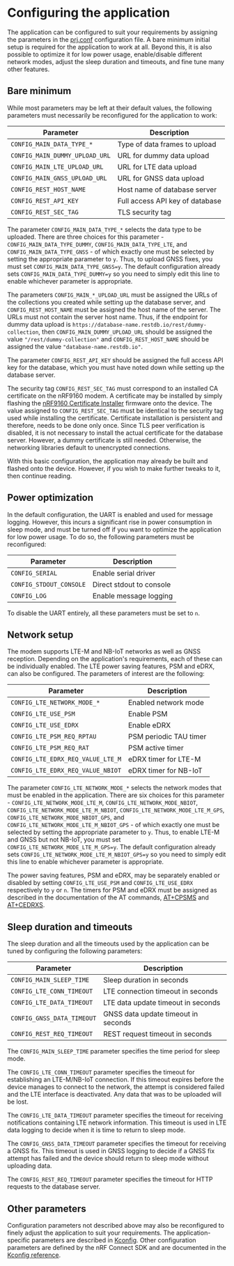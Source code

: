 # Configuring the application

The application can be configured to suit your requirements by assigning the
parameters in the [prj.conf](../../prj.conf) configuration file. A bare minimum
initial setup is required for the application to work at all. Beyond this, it is
also possible to optimize it for low power usage, enable/disable different
network modes, adjust the sleep duration and timeouts, and fine tune many other
features.

## Bare minimum

While most parameters may be left at their default values, the following
parameters must necessarily be reconfigured for the application to work:

| **Parameter**                   | **Description**                 |
| ------------------------------- | -----------------------------   |
| `CONFIG_MAIN_DATA_TYPE_*`       | Type of data frames to upload   |
| `CONFIG_MAIN_DUMMY_UPLOAD_URL`  | URL for dummy data upload       |
| `CONFIG_MAIN_LTE_UPLOAD_URL`    | URL for LTE data upload         |
| `CONFIG_MAIN_GNSS_UPLOAD_URL`   | URL for GNSS data upload        |
| `CONFIG_REST_HOST_NAME`         | Host name of database server    |
| `CONFIG_REST_API_KEY`           | Full access API key of database |
| `CONFIG_REST_SEC_TAG`           | TLS security tag                |

The parameter `CONFIG_MAIN_DATA_TYPE_*` selects the data type to be uploaded.
There are three choices for this parameter - `CONFIG_MAIN_DATA_TYPE_DUMMY`,
`CONFIG_MAIN_DATA_TYPE_LTE`, and `CONFIG_MAIN_DATA_TYPE_GNSS` - of which exactly
one must be selected by setting the appropriate parameter to `y`. Thus, to
upload GNSS fixes, you must set `CONFIG_MAIN_DATA_TYPE_GNSS=y`. The default
configuration already sets `CONFIG_MAIN_DATA_TYPE_DUMMY=y` so you need to simply
edit this line to enable whichever parameter is appropriate.

The parameters `CONFIG_MAIN_*_UPLOAD_URL` must be assigned the URLs of the
collections you created while setting up the database server, and
`CONFIG_REST_HOST_NAME` must be assigned the host name of the server. The URLs
must not contain the server host name. Thus, if the endpoint for dummy data
upload is `https://database-name.restdb.io/rest/dummy-collection`, then
`CONFIG_MAIN_DUMMY_UPLOAD_URL` should be assigned the value
`"/rest/dummy-collection"` and `CONFIG_REST_HOST_NAME` should be assigned the
value `"database-name.restdb.io"`.

The parameter `CONFIG_REST_API_KEY` should be assigned the full access API key
for the database, which you must have noted down while setting up the database
server.

The security tag `CONFIG_REST_SEC_TAG` must correspond to an installed CA
certificate on the nRF9160 modem. A certificate may be installed by simply
flashing the [nRF9160 Certificate Installer](https://github.com/Kenneth-Goveas/nRF9160-Certificate-Installer)
firmware onto the device. The value assigned to `CONFIG_REST_SEC_TAG` must be
identical to the security tag used while installing the certificate.
Certificate installation is persistent and therefore, needs to be done only
once. Since TLS peer verification is disabled, it is not necessary to install
the actual certificate for the database server. However, a dummy certificate is
still needed. Otherwise, the networking libraries default to unencrypted
connections.

With this basic configuration, the application may already be built and flashed
onto the device. However, if you wish to make further tweaks to it, then
continue reading.

## Power optimization

In the default configuration, the UART is enabled and used for message logging.
However, this incurs a significant rise in power consumption in sleep mode, and
must be turned off if you want to optimize the application for low power usage.
To do so, the following parameters must be reconfigured:

| **Parameter**           | **Description**           |
| ----------------------- | ------------------------- |
| `CONFIG_SERIAL`         | Enable serial driver      |
| `CONFIG_STDOUT_CONSOLE` | Direct stdout to console  |
| `CONFIG_LOG`            | Enable message logging    |

To disable the UART entirely, all these parameters must be set to `n`.

## Network setup

The modem supports LTE-M and NB-IoT networks as well as GNSS reception.
Depending on the application's requirements, each of these can be individually
enabled. The LTE power saving features, PSM and eDRX, can also be configured.
The parameters of interest are the following:

| **Parameter**                     | **Description**         |
| --------------------------------- | ----------------------- |
| `CONFIG_LTE_NETWORK_MODE_*`       | Enabled network mode    |
| `CONFIG_LTE_USE_PSM`              | Enable PSM              |
| `CONFIG_LTE_USE_EDRX`             | Enable eDRX             |
| `CONFIG_LTE_PSM_REQ_RPTAU`        | PSM periodic TAU timer  |
| `CONFIG_LTE_PSM_REQ_RAT`          | PSM active timer        |
| `CONFIG_LTE_EDRX_REQ_VALUE_LTE_M` | eDRX timer for LTE-M    |
| `CONFIG_LTE_EDRX_REQ_VALUE_NBIOT` | eDRX timer for NB-IoT   |

The parameter `CONFIG_LTE_NETWORK_MODE_*` selects the network modes that must be
enabled in the application. There are six choices for this parameter -
`CONFIG_LTE_NETWORK_MODE_LTE_M`, `CONFIG_LTE_NETWORK_MODE_NBIOT`,
`CONFIG_LTE_NETWORK_MODE_LTE_M_NBIOT`, `CONFIG_LTE_NETWORK_MODE_LTE_M_GPS`,
`CONFIG_LTE_NETWORK_MODE_NBIOT_GPS`, and
`CONFIG_LTE_NETWORK_MODE_LTE_M_NBIOT_GPS` - of which exactly one must be
selected by setting the appropriate parameter to `y`. Thus, to enable LTE-M and
GNSS but not NB-IoT, you must set `CONFIG_LTE_NETWORK_MODE_LTE_M_GPS=y`. The
default configuration already sets `CONFIG_LTE_NETWORK_MODE_LTE_M_NBIOT_GPS=y`
so you need to simply edit this line to enable whichever parameter is
appropriate.

The power saving features, PSM and eDRX, may be separately enabled or disabled
by setting `CONFIG_LTE_USE_PSM` and `CONFIG_LTE_USE_EDRX` respectively to `y` or
`n`. The timers for PSM and eDRX must be assigned as described in the
documentation of the AT commands, [AT+CPSMS](https://infocenter.nordicsemi.com/topic/ref_at_commands/REF/at_commands/nw_service/cpsms_set.html)
and [AT+CEDRXS](https://infocenter.nordicsemi.com/topic/ref_at_commands/REF/at_commands/nw_service/cedrxs_set.html).

## Sleep duration and timeouts

The sleep duration and all the timeouts used by the application can be tuned by
configuring the following parameters:

| **Parameter**               | **Description**                     |
| --------------------------- | ----------------------------------- |
| `CONFIG_MAIN_SLEEP_TIME`    | Sleep duration in seconds           |
| `CONFIG_LTE_CONN_TIMEOUT`   | LTE connection timeout in seconds   |
| `CONFIG_LTE_DATA_TIMEOUT`   | LTE data update timeout in seconds  |
| `CONFIG_GNSS_DATA_TIMEOUT`  | GNSS data update timeout in seconds |
| `CONFIG_REST_REQ_TIMEOUT`   | REST request timeout in seconds     |

The `CONFIG_MAIN_SLEEP_TIME` parameter specifies the time period for sleep mode.

The `CONFIG_LTE_CONN_TIMEOUT` parameter specifies the timeout for establishing
an LTE-M/NB-IoT connection. If this timeout expires before the device manages to
connect to the network, the attempt is considered failed and the LTE interface
is deactivated. Any data that was to be uploaded will be lost.

The `CONFIG_LTE_DATA_TIMEOUT` parameter specifies the timeout for receiving
notifications containing LTE network information. This timeout is used in LTE
data logging to decide when it is time to return to sleep mode.

The `CONFIG_GNSS_DATA_TIMEOUT` parameter specifies the timeout for receiving a
GNSS fix. This timeout is used in GNSS logging to decide if a GNSS fix attempt
has failed and the device should return to sleep mode without uploading data.

The `CONFIG_REST_REQ_TIMEOUT` parameter specifies the timeout for HTTP requests
to the database server.

## Other parameters

Configuration parameters not described above may also be reconfigured to finely
adjust the application to suit your requirements. The application-specific
parameters are described in [Kconfig](../../Kconfig). Other configuration
parameters are defined by the nRF Connect SDK and are documented in the
[Kconfig reference](https://developer.nordicsemi.com/nRF_Connect_SDK/doc/2.3.0/kconfig/index.html).
